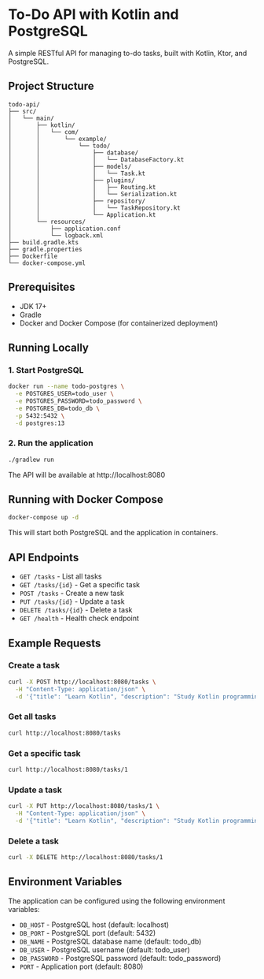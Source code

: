 # To-Do API with Kotlin and PostgreSQL

A simple RESTful API for managing to-do tasks, built with Kotlin, Ktor, and PostgreSQL.

## Project Structure

```
todo-api/
├── src/
│   └── main/
│       ├── kotlin/
│       │   └── com/
│       │       └── example/
│       │           └── todo/
│       │               ├── database/
│       │               │   └── DatabaseFactory.kt
│       │               ├── models/
│       │               │   └── Task.kt
│       │               ├── plugins/
│       │               │   ├── Routing.kt
│       │               │   └── Serialization.kt
│       │               ├── repository/
│       │               │   └── TaskRepository.kt
│       │               └── Application.kt
│       └── resources/
│           ├── application.conf
│           └── logback.xml
├── build.gradle.kts
├── gradle.properties
├── Dockerfile
└── docker-compose.yml
```

## Prerequisites

- JDK 17+
- Gradle
- Docker and Docker Compose (for containerized deployment)

## Running Locally

### 1. Start PostgreSQL

```bash
docker run --name todo-postgres \
  -e POSTGRES_USER=todo_user \
  -e POSTGRES_PASSWORD=todo_password \
  -e POSTGRES_DB=todo_db \
  -p 5432:5432 \
  -d postgres:13
```

### 2. Run the application

```bash
./gradlew run
```

The API will be available at http://localhost:8080

## Running with Docker Compose

```bash
docker-compose up -d
```

This will start both PostgreSQL and the application in containers.

## API Endpoints

- `GET /tasks` - List all tasks
- `GET /tasks/{id}` - Get a specific task
- `POST /tasks` - Create a new task
- `PUT /tasks/{id}` - Update a task
- `DELETE /tasks/{id}` - Delete a task
- `GET /health` - Health check endpoint

## Example Requests

### Create a task

```bash
curl -X POST http://localhost:8080/tasks \
  -H "Content-Type: application/json" \
  -d '{"title": "Learn Kotlin", "description": "Study Kotlin programming language"}'
```

### Get all tasks

```bash
curl http://localhost:8080/tasks
```

### Get a specific task

```bash
curl http://localhost:8080/tasks/1
```

### Update a task

```bash
curl -X PUT http://localhost:8080/tasks/1 \
  -H "Content-Type: application/json" \
  -d '{"title": "Learn Kotlin", "description": "Study Kotlin programming language", "completed": true}'
```

### Delete a task

```bash
curl -X DELETE http://localhost:8080/tasks/1
```

## Environment Variables

The application can be configured using the following environment variables:

- `DB_HOST` - PostgreSQL host (default: localhost)
- `DB_PORT` - PostgreSQL port (default: 5432)
- `DB_NAME` - PostgreSQL database name (default: todo_db)
- `DB_USER` - PostgreSQL username (default: todo_user)
- `DB_PASSWORD` - PostgreSQL password (default: todo_password)
- `PORT` - Application port (default: 8080)
